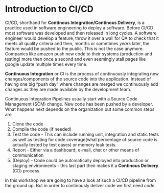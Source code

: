 # Introduction to CI/CD
CI/CD, shorthand for **Continous Integration/Continous Delivery**, is a practice used in software engineering to deploy a software. Before CI/CD most software was developed and then released in long cycles. A software engineer would develop a feature, throw it over a wall for QA to check that it meets all quality criteria and then, months or sometimes *years* later, the feature would be pushed to the public. This is not the case anymore. Companies like amazon push new code to their systems (production and testing) more then once a second and even seemingly stall pages like google update multiple times every time. 

**Continuous Integration** or CI is the process of continuously integrating new changes/components of the source code into the application. Instead of having one big “push day” where changes are merged we continuously add changes as they are made available by the development team.

Continuous Integration Pipelines usually start with a Source Code Management (SCM) change. New code has been pushed by a developer. What happens next depends on the organization but some common steps are

  1. Clone the code
  2. Compile the code (if needed)
  3. Test the code - This can include running unit, integration and static tests as well as testing for code coverage(what percentage of source code is actually tested by test cases) or memory leak tests.
  4. Report - Either via a dashboard, e-mail, chat or other means of communication
  5. (Deploy) - Code could be automatically deployed into production or staging environments - this last part then makes it a **Continous Delivery** (CD) process.

In this workshop we are going to have a look at such a CI/CD pipeline from the ground up. But in order to continously deliver code we first need *code*.

